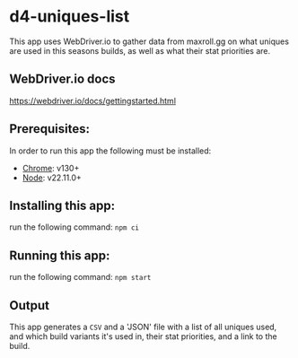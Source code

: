 # d4-uniques-list

This app uses WebDriver.io to gather data from maxroll.gg on what uniques are used in this seasons builds, as well as what their stat priorities are.

## WebDriver.io docs
https://webdriver.io/docs/gettingstarted.html

## Prerequisites: 

In order to run this app the following must be installed:

- [Chrome](https://www.google.com/intl/en_ca/chrome/): v130+
- [Node](https://nodejs.org/en/download): v22.11.0+

## Installing this app:

run the following command: `npm ci`

## Running this app:

run the following command: `npm start`

## Output

This app generates a `CSV` and a 'JSON' file with a list of all uniques used, and which build variants it's used in, their stat priorities, and a link to the build.
